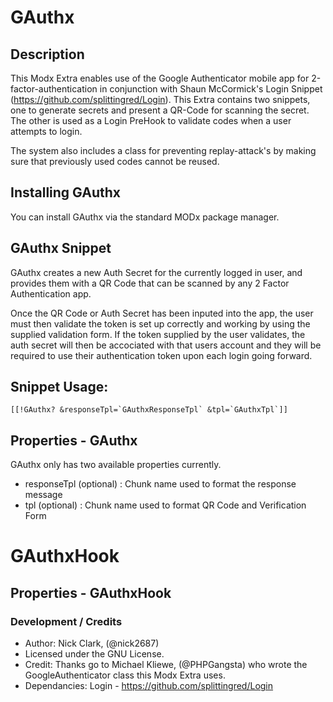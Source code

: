 # GAuthx

Description
------

This Modx Extra enables use of the Google Authenticator mobile app for 2-factor-authentication in conjunction with  Shaun McCormick's Login Snippet (https://github.com/splittingred/Login). This Extra contains two snippets, one to generate secrets and present a QR-Code for scanning the secret. The other is used as a Login PreHook to validate codes when a user attempts to login.

The system also includes a class for preventing replay-attack's by making sure that previously used codes cannot be reused. 

## Installing GAuthx

You can install GAuthx via the standard MODx package manager.

GAuthx Snippet
------

GAuthx creates a new Auth Secret for the currently logged in user, and provides them with a QR Code that can be scanned by any 2 Factor Authentication app. 

Once the QR Code or Auth Secret has been inputed into the app, the user must then validate the token is set up correctly and working by using the supplied validation form. If the token supplied by the user validates, the auth secret will then be accociated with that users account and they will be required to use their authentication token upon each login going forward. 

## Snippet Usage:

```
[[!GAuthx? &responseTpl=`GAuthxResponseTpl` &tpl=`GAuthxTpl`]] 
```

## Properties - GAuthx
GAuthx only has two available properties currently.

* responseTpl (optional) : Chunk name used to format the response message
* tpl (optional) : Chunk name used to format QR Code and Verification Form



# GAuthxHook



## Properties - GAuthxHook



### Development / Credits

* Author: Nick Clark, (@nick2687)
* Licensed under the GNU License.
* Credit: Thanks go to Michael Kliewe, (@PHPGangsta) who wrote the GoogleAuthenticator class this Modx Extra uses.
* Dependancies: Login - https://github.com/splittingred/Login
